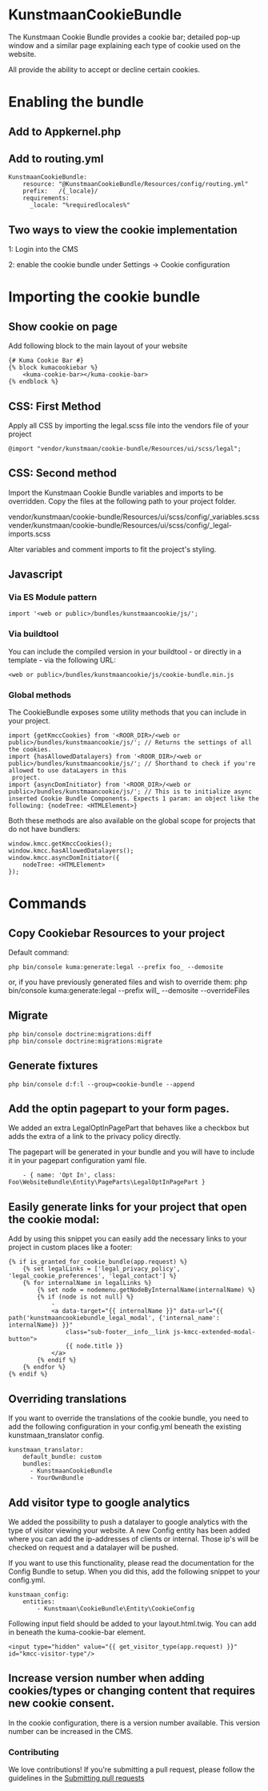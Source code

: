 KunstmaanCookieBundle
=====================

The Kunstmaan Cookie Bundle provides a cookie bar; 
detailed pop-up window and a similar page 
explaining each type of cookie used on the website.

All provide the ability to accept or decline certain cookies.

# Enabling the bundle

## Add to Appkernel.php
## Add to routing.yml

```
KunstmaanCookieBundle:
    resource: "@KunstmaanCookieBundle/Resources/config/routing.yml"
    prefix:   /{_locale}/
    requirements:
      _locale: "%requiredlocales%"
```

## Two ways to view the cookie implementation

1: Login into the CMS

2: enable the cookie bundle under Settings -> Cookie configuration 

# Importing the cookie bundle

## Show cookie on page
Add following block to the main layout of your website

```
{# Kuma Cookie Bar #}
{% block kumacookiebar %}
    <kuma-cookie-bar></kuma-cookie-bar>
{% endblock %}
```

## CSS: First Method
Apply all CSS by importing the legal.scss file 
into the vendors file of your project

```
@import "vendor/kunstmaan/cookie-bundle/Resources/ui/scss/legal";
``` 

## CSS: Second method
Import the Kunstmaan Cookie Bundle variables and imports to be overridden. 
Copy the files at the following path to your project folder.

vendor/kunstmaan/cookie-bundle/Resources/ui/scss/config/_variables.scss
vender/kunstmaan/cookie-bundle/Resources/ui/scss/config/_legal-imports.scss

Alter variables and comment imports to fit the project's styling.

## Javascript
### Via ES Module pattern
```
import '<web or public>/bundles/kunstmaancookie/js/';
```
### Via buildtool
You can include the compiled version in your buildtool - or directly in a template - via the following URL:
```
<web or public>/bundles/kunstmaancookie/js/cookie-bundle.min.js
```

### Global methods
The CookieBundle exposes some utility methods that you can include in your project.
```
import {getKmccCookies} from '<ROOR_DIR>/<web or public>/bundles/kunstmaancookie/js/'; // Returns the settings of all the cookies.
import {hasAllowedDatalayers} from '<ROOR_DIR>/<web or public>/bundles/kunstmaancookie/js/'; // Shorthand to check if you're allowed to use dataLayers in this
 project.
import {asyncDomInitiator} from '<ROOR_DIR>/<web or public>/bundles/kunstmaancookie/js/'; // This is to initialize async inserted Cookie Bundle Components. Expects 1 param: an object like the following: {nodeTree: <HTMLElement>}
``` 

Both these methods are also available on the global scope for projects that do not have bundlers:
```
window.kmcc.getKmccCookies(); 
window.kmcc.hasAllowedDatalayers(); 
window.kmcc.asyncDomInitiator({
    nodeTree: <HTMLElement>
});
```

# Commands

## Copy Cookiebar Resources to your project

Default command:
```
php bin/console kuma:generate:legal --prefix foo_ --demosite
``` 
or, if you have previously generated files and wish to override them:
php bin/console kuma:generate:legal --prefix will_ --demosite --overrideFiles


## Migrate

```
php bin/console doctrine:migrations:diff
php bin/console doctrine:migrations:migrate
``` 


## Generate fixtures
 
```
php bin/console d:f:l --group=cookie-bundle --append
``` 

## Add the optin pagepart to your form pages. 
We added an extra LegalOptInPagePart that behaves like a checkbox but adds the extra of a link to the privacy policy directly.

The pagepart will be generated in your bundle and you will have to include it in your pagepart configuration yaml file.

```
    - { name: 'Opt In', class: Foo\WebsiteBundle\Entity\PageParts\LegalOptInPagePart }
```

## Easily generate links for your project that open the cookie modal:

Add by using this snippet you can easily add the necessary links to your project in custom places like a footer:

```
{% if is_granted_for_cookie_bundle(app.request) %}
    {% set legalLinks = ['legal_privacy_policy', 'legal_cookie_preferences', 'legal_contact'] %}
    {% for internalName in legalLinks %}
        {% set node = nodemenu.getNodeByInternalName(internalName) %}
        {% if (node is not null) %}
            -
            <a data-target="{{ internalName }}" data-url="{{ path('kunstmaancookiebundle_legal_modal', {'internal_name': internalName}) }}"
                class="sub-footer__info__link js-kmcc-extended-modal-button">
                {{ node.title }}
            </a>
        {% endif %}
    {% endfor %}
{% endif %}
```

## Overriding translations

If you want to override the translations of the cookie bundle, you need to add the following configuration in your config.yml 
beneath the existing kunstmaan_translator config.

```
kunstmaan_translator:
    default_bundle: custom
    bundles:
      - KunstmaanCookieBundle
      - YourOwnBundle
```

## Add visitor type to google analytics

We added the possibility to push a datalayer to google analytics with the type of visitor viewing your website. A new Config entity has been added 
where you can add the ip-addresses of clients or internal. Those ip's will be checked on request and a datalayer will be pushed.

If you want to use this functionality, please read the documentation for the Config Bundle to setup. When you did this, add the following snippet to your config.yml.

```
kunstmaan_config:
    entities:
        - Kunstmaan\CookieBundle\Entity\CookieConfig
```

Following input field should be added to your layout.html.twig. You can add in beneath the kuma-cookie-bar element.

```
<input type="hidden" value="{{ get_visitor_type(app.request) }}" id="kmcc-visitor-type"/>
```

## Increase version number when adding cookies/types or changing content that requires new cookie consent.

In the cookie configuration, there is a version number available. This version number can be increased in the CMS.

### Contributing

We love contributions!
If you're submitting a pull request, please follow the guidelines in the [Submitting pull requests](docs/pull-requests.md)
